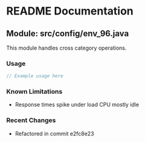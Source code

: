 # README Documentation

## Module: src/config/env_96.java

This module handles cross category operations.

### Usage

```javascript
// Example usage here
```

### Known Limitations

- Response times spike under load CPU mostly idle

### Recent Changes

- Refactored in commit e2fc8e23
